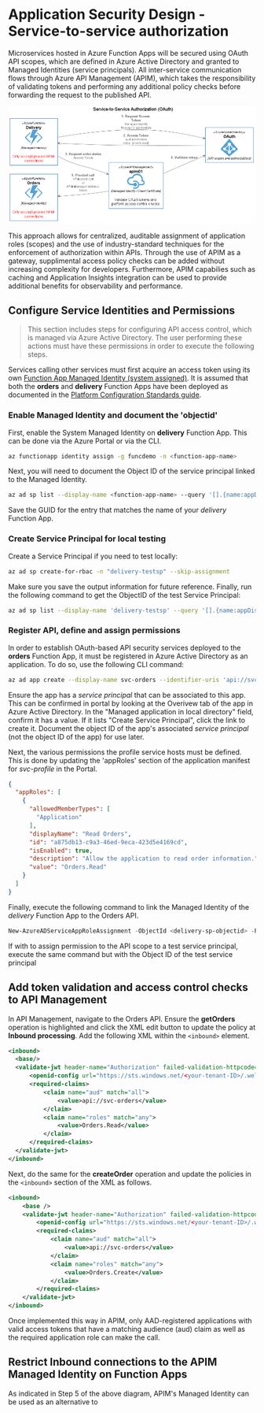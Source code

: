 # Application Security Design - Service-to-service authorization

Microservices hosted in Azure Function Apps will be secured using OAuth API scopes, which are defined in Azure Active Directory and granted to Managed Identities (service principals). All inter-service communication flows through Azure API Management (APIM), which takes the responsibility of validating tokens and performing any additional policy checks before forwarding the request to the published API.

<img src="img/s2s-oauth.png" width="700"/>

This approach allows for centralized, auditable assignment of application roles (scopes) and the use of industry-standard techniques for the enforcement of authorization within APIs. Through the use of APIM as a gateway, supplimental access policy checks can be added without increasing complexity for developers. Furthermore, APIM capabilies such as caching and Application Insights integration can be used to provide additional benefits for observability and performance.

## Configure Service Identities and Permissions

> This section includes steps for configuring API access control, which is managed via Azure Active Directory. The user performing these actions must have these permissions in order to execute the following steps.

Services calling other services must first acquire an access token using its own [Function App Managed Identity (system assigned)](https://docs.microsoft.com/en-us/azure/app-service/overview-managed-identity?tabs=dotnet). It is assumed that both the **orders** and **delivery** Function Apps have been deployed as documented in the [Platform Configuration Standards guide](1-plat-configstds.md).

### Enable Managed Identity and document the 'objectid'

First, enable the System Managed Identity on **delivery** Function App. This can be done via the Azure Portal or via the CLI.

```bash
az functionapp identity assign -g funcdemo -n <function-app-name>
```

Next, you will need to document the Object ID of the service principal linked to the Managed Identity.

```bash
az ad sp list --display-name <function-app-name> --query '[].{name:appDisplayName,objectId:objectId}' -o tsv
```

Save the GUID for the entry that matches the name of your *delivery* Function App.

### Create Service Principal for local testing

Create a Service Principal if you need to test locally:

```bash
az ad sp create-for-rbac -n "delivery-testsp" --skip-assignment
```

Make sure you save the output information for future reference. Finally, run the following command to get the ObjectID of the test Service Principal:

```bash
az ad sp list --display-name 'delivery-testsp' --query '[].{name:appDisplayName,objectId:objectId}' -o tsv
```

### Register API, define and assign permissions

In order to establish OAuth-based API security services deployed to the **orders** Function App, it must be registered in Azure Active Directory as an application. To do so, use the following CLI command:

```bash
az ad app create --display-name svc-orders --identifier-uris 'api://svc-orders'
```

Ensure the app has a *service principal* that can be associated to this app. This can be confirmed in portal by looking at the Overivew tab of the app in Azure Active Directory. In the "Managed application in local directory" field, confirm it has a value. If it lists "Create Service Principal", click the link to create it. Document the object ID of the app's associated *service principal* (not the object ID of the app) for use later.

Next, the various permissions the profile service hosts must be defined. This is done by updating the 'appRoles' section of the application manifest for *svc-profile* in the Portal.

```json
{
  "appRoles": [
    {
      "allowedMemberTypes": [
        "Application"
      ],
      "displayName": "Read Orders",
      "id": "a875db13-c9a3-46ed-9eca-423d5e4169cd",
      "isEnabled": true,
      "description": "Allow the application to read order information.",
      "value": "Orders.Read"
    }
  ]
}
```

Finally, execute the following command to link the Managed Identity of the *delivery* Function App to the Orders API.

```powershell
New-AzureADServiceAppRoleAssignment -ObjectId <delivery-sp-objectid> -PrincipalId <delivery-sp-objectid> -Id <orders-approle-id> -ResourceId <orders-app-serviceprincipal-objectid>
```

If with to assign permission to the API scope to a test service principal, execute the same command but with the Object ID of the test service principal 

## Add token validation and access control checks to API Management

In API Management, navigate to the Orders API. Ensure the **getOrders** operation is highlighted and click the XML edit button to update the policy at **Inbound processing**. Add the following XML within the `<inbound>` element.

```XML
<inbound>
  <base/>
  <validate-jwt header-name="Authorization" failed-validation-httpcode="401" failed-validation-error-message="Unauthorized. Access token is missing or invalid.">
      <openid-config url="https://sts.windows.net/<your-tenant-ID>/.well-known/openid-configuration" />
      <required-claims>
          <claim name="aud" match="all">
              <value>api://svc-orders</value>
          </claim>
          <claim name="roles" match="any">
              <value>Orders.Read</value>
          </claim>
      </required-claims>
  </validate-jwt>
</inbound>
```

Next, do the same for the **createOrder** operation and update the policies in the `<inbound>` section of the XML as follows.

```XML
<inbound>
    <base />
    <validate-jwt header-name="Authorization" failed-validation-httpcode="401" failed-validation-error-message="Unauthorized. Access token is missing or invalid.">
        <openid-config url="https://sts.windows.net/<your-tenant-ID>/.well-known/openid-configuration" />
        <required-claims>
            <claim name="aud" match="all">
                <value>api://svc-orders</value>
            </claim>
            <claim name="roles" match="any">
                <value>Orders.Create</value>
            </claim>
        </required-claims>
    </validate-jwt>
</inbound>
```

Once implemented this way in APIM, only AAD-registered applications with valid access tokens that have a matching audience (aud) claim as well as the required application role can make the call.

## Restrict Inbound connections to the APIM Managed Identity on Function Apps

As indicated in Step 5 of the above diagram, APIM's Managed Identity can be used as an alternative to 